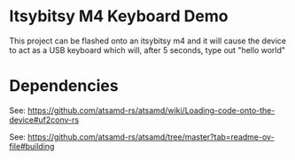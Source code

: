 # Itsybitsy M4 Keyboard Demo

This project can be flashed onto an itsybitsy m4 and it will cause the
device to act as a USB keyboard which will, after 5 seconds, type out
"hello world"

# Dependencies

See: https://github.com/atsamd-rs/atsamd/wiki/Loading-code-onto-the-device#uf2conv-rs

See: https://github.com/atsamd-rs/atsamd/tree/master?tab=readme-ov-file#building
